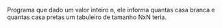 Programa que dado um valor inteiro n, ele informa quantas casa branca e quantas casa pretas um tabuleiro de tamanho NxN teria.

